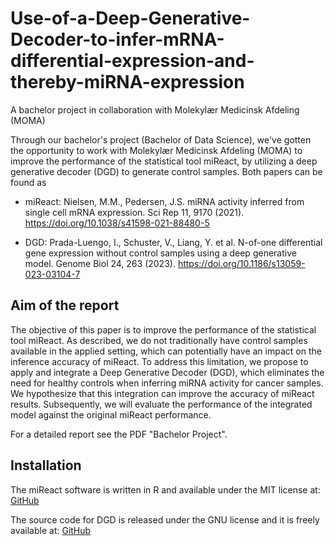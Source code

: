 # Use-of-a-Deep-Generative-Decoder-to-infer-mRNA-differential-expression-and-thereby-miRNA-expression
A bachelor project in collaboration with Molekylær Medicinsk Afdeling (MOMA)

Through our bachelor's project (Bachelor of Data Science), we've gotten the opportunity to work with Molekylær Medicinsk Afdeling (MOMA) to improve the performance of the statistical tool miReact, by utilizing a deep generative decoder (DGD) to generate control samples. Both papers can be found as 
- miReact:
    Nielsen, M.M., Pedersen, J.S. miRNA activity inferred from single cell mRNA expression. Sci Rep 11, 9170 (2021). https://doi.org/10.1038/s41598-021-88480-5
    
- DGD:
    Prada-Luengo, I., Schuster, V., Liang, Y. et al. N-of-one differential gene expression without control samples using a deep generative model. Genome Biol 24, 263 (2023). https://doi.org/10.1186/s13059-023-03104-7

## Aim of the report 
The objective of this paper is to improve the performance of the statistical tool miReact. As described, we do not traditionally have control samples available in the applied setting, which can potentially have an impact on the inference accuracy of miReact. To address this limitation, we propose to apply and integrate a Deep Generative Decoder (DGD), which eliminates the need for healthy controls when inferring miRNA activity for cancer samples. We hypothesize that this integration can improve the accuracy of miReact results. Subsequently, we will evaluate the performance of the integrated model against the original miReact performance. 

For a detailed report see the PDF "Bachelor Project".

## Installation

The miReact software is written in R and available under the MIT license at:
[GitHub](https://github.com/muhligs/miReact)

The source code for DGD is released under the GNU license and it is freely available at:
[GitHub](https://github.com/Center-for-Health-Data-Science/bulkDGD )
